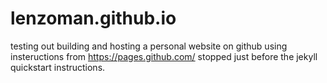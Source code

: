 # lenzoman.github.io
testing out building and hosting a personal website on github using insteructions from https://pages.github.com/ stopped just before the jekyll quickstart instructions.
